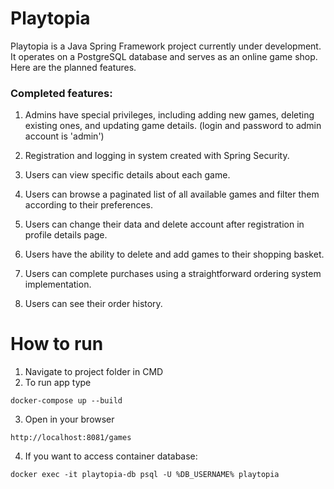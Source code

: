 
# Playtopia

Playtopia is a Java Spring Framework project currently under development. It operates on a PostgreSQL database and serves as an online game shop. Here are the planned features.

### Completed features:


1. Admins have special privileges, including adding new games, deleting existing ones, and updating game details. (login and password to admin account is 'admin')

2. Registration and logging in system created with Spring Security.

3. Users can view specific details about each game.

4. Users can browse a paginated list of all available games and filter them according to their preferences.

5. Users can change their data and delete account after registration in profile details page.

6. Users have the ability to delete and add games to their shopping basket.

7. Users can complete purchases using a straightforward ordering system implementation.

8. Users can see their order history.


# How to run 

1. Navigate to project folder in CMD
2. To run app type
```
docker-compose up --build
```
3. Open in your browser
```
http://localhost:8081/games
```
4. If you want to access container database:
```
docker exec -it playtopia-db psql -U %DB_USERNAME% playtopia

```
